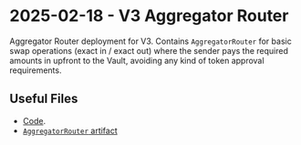 # 2025-02-18 - V3 Aggregator Router

Aggregator Router deployment for V3.
Contains `AggregatorRouter` for basic swap operations (exact in / exact out) where the sender pays the required amounts in upfront to the Vault, avoiding any kind of token approval requirements.

## Useful Files

- [Code](https://github.com/balancer/balancer-v3-monorepo/commit/3995e9542c7fbefe8988f05a73e94ea0b9e21710).
- [`AggregatorRouter` artifact](./artifact/AggregatorRouter.json)


